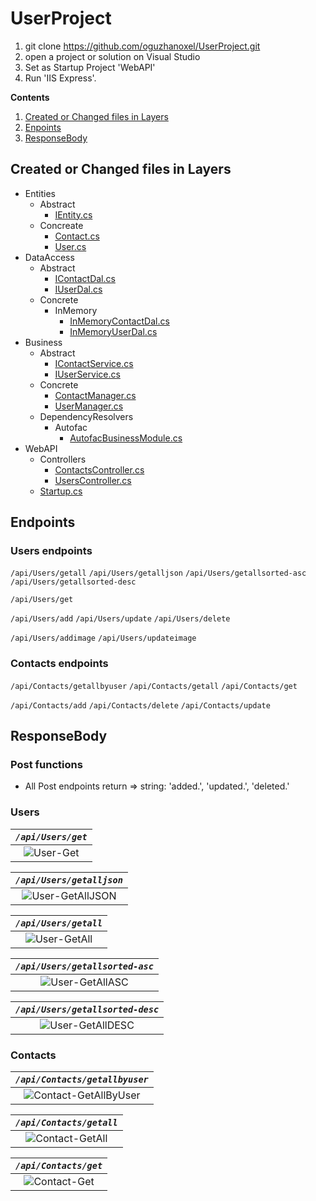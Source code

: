 # UserProject

1. git clone https://github.com/oguzhanoxel/UserProject.git
2. open a project or solution on Visual Studio
3. Set as Startup Project 'WebAPI'
4. Run 'IIS Express'.

**Contents**

1. [Created or Changed files in Layers](#created-or-changed-files-in-layers)
1. [Enpoints](#endpoints)
1. [ResponseBody](#responsebody)

## Created or Changed files in Layers

- Entities
  - Abstract
    - [IEntity.cs](https://github.com/oguzhanoxel/UserProject/blob/main/Entities/Abstract/IEntity.cs)
  - Concreate
    - [Contact.cs](https://github.com/oguzhanoxel/UserProject/blob/main/Entities/Concrete/Contact.cs)
    - [User.cs](https://github.com/oguzhanoxel/UserProject/blob/main/Entities/Concrete/User.cs)
- DataAccess
  - Abstract
    - [IContactDal.cs](https://github.com/oguzhanoxel/UserProject/blob/main/DataAccess/Abstract/IContactDal.cs)
    - [IUserDal.cs](https://github.com/oguzhanoxel/UserProject/blob/main/DataAccess/Abstract/IUserDal.cs)
  - Concrete
    - InMemory
      - [InMemoryContactDal.cs](https://github.com/oguzhanoxel/UserProject/blob/main/DataAccess/Concrete/InMemory/InMemoryContactDal.cs)
      - [InMemoryUserDal.cs](https://github.com/oguzhanoxel/UserProject/blob/main/DataAccess/Concrete/InMemory/InMemoryUserDal.cs)
- Business
  - Abstract
    - [IContactService.cs](https://github.com/oguzhanoxel/UserProject/blob/main/Business/Abstract/IContactService.cs)
    - [IUserService.cs](https://github.com/oguzhanoxel/UserProject/blob/main/Business/Abstract/IUserService.cs)
  - Concrete
    - [ContactManager.cs](https://github.com/oguzhanoxel/UserProject/blob/main/Business/Concrete/ContactManager.cs)
    - [UserManager.cs](https://github.com/oguzhanoxel/UserProject/blob/main/Business/Concrete/UserManager.cs)
  - DependencyResolvers
    - Autofac
      - [AutofacBusinessModule.cs](https://github.com/oguzhanoxel/UserProject/blob/main/Business/DependencyResolvers/Autofac/AutofacBusinessModule.cs)
- WebAPI
  - Controllers
    - [ContactsController.cs](https://github.com/oguzhanoxel/UserProject/blob/main/WebAPI/Controllers/ContactsController.cs)
    - [UsersController.cs](https://github.com/oguzhanoxel/UserProject/blob/main/WebAPI/Controllers/UsersController.cs)
  - [Startup.cs](https://github.com/oguzhanoxel/UserProject/blob/main/WebAPI/Startup.cs)

## Endpoints

### Users endpoints
`/api/Users/getall`
`/api/Users/getalljson`
`/api/Users/getallsorted-asc`
`/api/Users/getallsorted-desc`

`/api/Users/get`

`/api/Users/add`
`/api/Users/update`
`/api/Users/delete`

`/api/Users/addimage`
`/api/Users/updateimage`

### Contacts endpoints
`/api/Contacts/getallbyuser`
`/api/Contacts/getall`
`/api/Contacts/get`

`/api/Contacts/add`
`/api/Contacts/delete`
`/api/Contacts/update`

## ResponseBody

### Post functions
- All Post endpoints return => string: 'added.', 'updated.', 'deleted.'

### Users

|*`/api/Users/get`*|
|:--:|
|![User-Get](https://user-images.githubusercontent.com/54795142/121514344-9392b280-c9f4-11eb-9adf-0034354edfaa.PNG)|

|*`/api/Users/getalljson`*|
|:--:|
|![User-GetAllJSON](https://user-images.githubusercontent.com/54795142/121515926-5f1ff600-c9f6-11eb-942b-09a447108e72.PNG)|

|*`/api/Users/getall`*|
|:--:|
|![User-GetAll](https://user-images.githubusercontent.com/54795142/121516251-adcd9000-c9f6-11eb-9c9e-3c607b7a2000.PNG)|

|*`/api/Users/getallsorted-asc`*|
|:--:|
|![User-GetAllASC](https://user-images.githubusercontent.com/54795142/121516320-bf169c80-c9f6-11eb-8019-6880f4ef702e.PNG)|

|*`/api/Users/getallsorted-desc`*|
|:--:|
|![User-GetAllDESC](https://user-images.githubusercontent.com/54795142/121516318-be7e0600-c9f6-11eb-822b-e85f8d69ad12.PNG)|

### Contacts

|*`/api/Contacts/getallbyuser`*|
|:--:|
|![Contact-GetAllByUser](https://user-images.githubusercontent.com/54795142/121516819-50860e80-c9f7-11eb-8f07-bff0f1b62589.PNG)|

|*`/api/Contacts/getall`*|
|:--:|
|![Contact-GetAll](https://user-images.githubusercontent.com/54795142/121516818-50860e80-c9f7-11eb-9ce7-1a9ef5cd97ef.PNG)|

|*`/api/Contacts/get`*|
|:--:|
|![Contact-Get](https://user-images.githubusercontent.com/54795142/121516816-4fed7800-c9f7-11eb-8aa9-14bf66d62bbf.PNG)|
